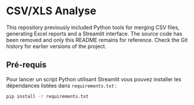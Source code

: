 # CSV/XLS Analyse

This repository previously included Python tools for merging CSV files, generating Excel reports and a Streamlit interface. The source code has been removed and only this README remains for reference. Check the Git history for earlier versions of the project.

## Pré-requis

Pour lancer un script Python utilisant Streamlit vous pouvez installer les dépendances listées dans `requirements.txt` :

```bash
pip install -r requirements.txt
```

